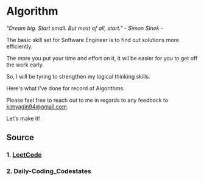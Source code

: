 # Algorithm

<i>"Dream big. Start small. But most of all, start." - Simon Sinek - </i>

The basic skill set for Software Engineer is to find out solutions more efficiently. 

The more you put your time and effort on it, it wil be easier for you to get off the work early.

So, I will be tyring to strengthen my logical thinking skills.

Here's what I've done for record of Algorithms.

Please feel free to reach out to me in regards to any feedback to kimyagin94@gmail.com.

Let's make it!

## Source
### 1. [LeetCode](https://leetcode.com/)

### 2. Daily-Coding_Codestates
